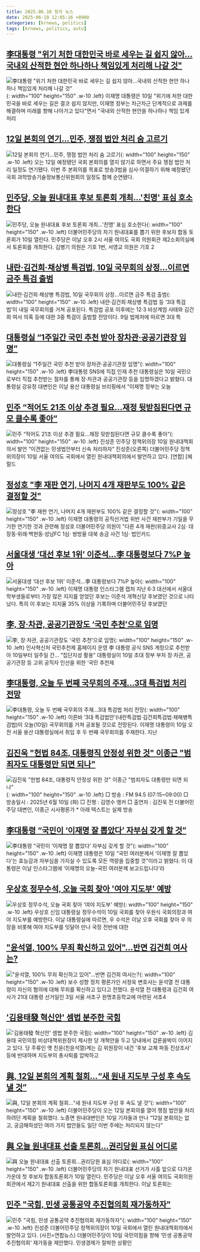 ```yaml
---
title: 2025.06.10 정치 뉴스
date: 2025-06-10 12:05:16 +0900
categories: [krnews, politics]
tags: [krnews, politics, auto]
---
```

## [李대통령 "위기 처한 대한민국 바로 세우는 길 쉽지 않아…국내외 산적한 현안 하나하나 책임있게 처리해 나갈 것"](https://n.news.naver.com/mnews/article/029/0002960132)

![李대통령 "위기 처한 대한민국 바로 세우는 길 쉽지 않아…국내외 산적한 현안 하나하나 책임있게 처리해 나갈 것"](https://mimgnews.pstatic.net/image/origin/029/2025/06/10/2960132.jpg?type=nf220_150){: width="100" height="150" .w-10 .left}
이재명 대통령은 10일 "위기에 처한 대한민국을 바로 세우는 길은 결코 쉽지 않지만, 이재명 정부는 차근차근 단계적으로 과제를 해결하며 미래를 향해 나아가고 있다"면서 "국내외 산적한 현안을 하나하나 책임 있게 처리

## [12일 본회의 연기…민주, 쟁점 법안 처리 숨 고르기](https://n.news.naver.com/mnews/article/277/0005605260)

![12일 본회의 연기…민주, 쟁점 법안 처리 숨 고르기](https://mimgnews.pstatic.net/image/origin/277/2025/06/10/5605260.jpg?type=nf220_150){: width="100" height="150" .w-10 .left}
오는 12일 예정됐던 국회 본회의를 열지 않기로 하면서 주요 쟁점 법안 처리 일정도 연기됐다. 이번 주 본회의를 목표로 방송3법을 심사·의결하기 위해 예정됐던 국회 과학방송기술정보통신위원회의 일정도 함께 순연됐다.

## [민주당, 오늘 원내대표 후보 토론회 개최…'친명' 표심 호소한다](https://n.news.naver.com/mnews/article/008/0005205262)

![민주당, 오늘 원내대표 후보 토론회 개최…'친명' 표심 호소한다](https://mimgnews.pstatic.net/image/origin/008/2025/06/10/5205262.jpg?type=nf220_150){: width="100" height="150" .w-10 .left}
더불어민주당의 차기 원내대표를 뽑기 위한 후보자 합동 토론회가 10일 열린다. 민주당은 이날 오후 2시 서울 여의도 국회 의원회관 제2소회의실에서 토론회를 개최한다. 김병기 의원은 기호 1번, 서영교 의원은 기호 2

## [내란·김건희·채상병 특검법, 10일 국무회의 상정…이르면 금주 특검 출범](https://n.news.naver.com/mnews/article/366/0001083873)

![내란·김건희·채상병 특검법, 10일 국무회의 상정…이르면 금주 특검 출범](https://mimgnews.pstatic.net/image/origin/366/2025/06/09/1083873.jpg?type=nf220_150){: width="100" height="150" .w-10 .left}
내란·김건희·채상병 특검법 등 ‘3대 특검법’이 내일 국무회의를 거쳐 공포된다. 특검법 공포 이후에는 12·3 비상계엄 사태와 김건희 여사 의혹 등에 대한 3중 특검이 출범할 전망이다. 9일 법제처에 따르면 3대 특

## [대통령실 “1주일간 국민 추천 받아 장차관·공공기관장 임명”](https://n.news.naver.com/mnews/article/023/0003910158)

![대통령실 “1주일간 국민 추천 받아 장차관·공공기관장 임명”](https://mimgnews.pstatic.net/image/origin/023/2025/06/10/3910158.jpg?type=nf220_150){: width="100" height="150" .w-10 .left}
李대통령 SNS에 직접 인재 추천 대통령실은 10일 국민으로부터 직접 추천받는 절차를 통해 장·차관과 공공기관장 등을 임명하겠다고 밝혔다. 대통령실 강유정 대변인은 이날 용산 대통령실 브리핑에서 “이재명 정부는 오늘

## [민주 “적어도 21조 이상 추경 필요…재정 뒷받침된다면 규모 클수록 좋아”](https://n.news.naver.com/mnews/article/016/0002482557)

![민주 “적어도 21조 이상 추경 필요…재정 뒷받침된다면 규모 클수록 좋아”](https://mimgnews.pstatic.net/image/origin/016/2025/06/10/2482557.jpg?type=nf220_150){: width="100" height="150" .w-10 .left}
진성준 민주당 정책위의장 10일 원내대책회의서 발언 “이견없는 민생법안부터 신속 처리하자” 진성준(오른쪽) 더불어민주당 정책위의장이 10일 서울 여의도 국회에서 열린 원내대책회의에서 발언하고 있다. [연합] [헤럴드

## [정성호 "李 재판 연기, 나머지 4개 재판부도 100% 같은 결정할 것"](https://n.news.naver.com/mnews/article/448/0000533799)

![정성호 "李 재판 연기, 나머지 4개 재판부도 100% 같은 결정할 것"](https://mimgnews.pstatic.net/image/origin/448/2025/06/10/533799.jpg?type=nf220_150){: width="100" height="150" .w-10 .left}
이재명 대통령의 공직선거법 위반 사건 재판부가 기일을 무기한 연기한 것과 관련해 정성호 더불어민주당 의원이 "다른 4개 재판(위증교사 2심· 대장동·위례·백현동·성남FC 1심· 쌍방울 대북 송금 사건 1심· 법인카드

## [서울대생 ‘대선 후보 1위’ 이준석…李 대통령보다 7%P 높아](https://n.news.naver.com/mnews/article/021/0002714976)

![서울대생 ‘대선 후보 1위’ 이준석…李 대통령보다 7%P 높아](https://mimgnews.pstatic.net/image/origin/021/2025/06/10/2714976.jpg?type=nf220_150){: width="100" height="150" .w-10 .left}
이재명 대통령 인스타그램 캡처 지난 6·3 대선에서 서울대 학부생들로부터 가장 많은 지지를 얻었던 후보는 이준석 개혁신당 후보였던 것으로 나타났다. 특히 이 후보는 지지율 35% 이상을 기록하며 더불어민주당 후보였던

## [李, 장·차관, 공공기관장도 ‘국민 추천’으로 임명](https://n.news.naver.com/mnews/article/366/0001083925)

![李, 장·차관, 공공기관장도 ‘국민 추천’으로 임명](https://mimgnews.pstatic.net/image/origin/366/2025/06/10/1083925.jpg?type=nf220_150){: width="100" height="150" .w-10 .left}
인사혁신처 국민추천제 홈페이지 운영 李 대통령 공식 SNS 계정으로 추천받아 10일부터 일주일 간… “집단지성 활용” 대통령실이 10일 초대 정부 부처 장·차관, 공공기관장 등 고위 공직자 인선을 위한 ‘국민 추천제

## [李대통령, 오늘 두 번째 국무회의 주재…3대 특검법 처리 전망](https://n.news.naver.com/mnews/article/018/0006035297)

![李대통령, 오늘 두 번째 국무회의 주재…3대 특검법 처리 전망](https://mimgnews.pstatic.net/image/origin/018/2025/06/10/6035297.jpg?type=nf220_150){: width="100" height="150" .w-10 .left}
이른바 ‘3대 특검법안’(내란특검법·김건희특검법·채해병특검법)이 오늘(10일) 국무회의를 거쳐 공포될 것으로 전망된다. 이재명 대통령이 10일 오전 서울 용산 대통령실에서 취임 후 두 번째 국무회의를 주재한다. 지난

## [김진욱 "헌법 84조, 대통령직 안정성 위한 것" 이종근 "범죄자도 대통령만 되면 되나"](https://n.news.naver.com/mnews/article/052/0002203717)

![김진욱 "헌법 84조, 대통령직 안정성 위한 것" 이종근 "범죄자도 대통령만 되면 되나"](https://mimgnews.pstatic.net/image/origin/052/2025/06/10/2203717.jpg?type=nf220_150){: width="100" height="150" .w-10 .left}
□ 방송 : FM 94.5 (07:15~09:00) □ 방송일시 : 2025년 6월 10일 (화) □ 진행 : 김영수 앵커 □ 출연자 : 김진욱 전 더불어민주당 대변인, 이종근 시사평론가 * 아래 텍스트는 실제 방송

## [李대통령 “국민이 ‘이재명 잘 뽑았다’ 자부심 갖게 할 것”](https://n.news.naver.com/mnews/article/025/0003446898)

![李대통령 “국민이 ‘이재명 잘 뽑았다’ 자부심 갖게 할 것”](https://mimgnews.pstatic.net/image/origin/025/2025/06/10/3446898.jpg?type=nf220_150){: width="100" height="150" .w-10 .left}
이재명 대통령은 10일 “국민 여러분께서 ‘이재명 잘 뽑았다’는 효능감과 자부심을 가지실 수 있도록 모든 역량을 집중할 것”이라고 밝혔다. 이 대통령은 이날 인스타그램에 ‘이재명의 오늘-국민 여러분께 보고드립니다’라

## [우상호 정무수석, 오늘 국회 찾아 '여야 지도부' 예방](https://n.news.naver.com/mnews/article/031/0000938792)

![우상호 정무수석, 오늘 국회 찾아 '여야 지도부' 예방](https://mimgnews.pstatic.net/image/origin/031/2025/06/10/938792.jpg?type=nf220_150){: width="100" height="150" .w-10 .left}
우상호 신임 대통령실 정무수석이 10일 국회를 찾아 우원식 국회의장과 여야 지도부를 예방한다. 이날 대통령실에 따르면, 우 수석은 이날 오후 국회를 찾아 우 의장을 비롯해 여야 지도부를 잇달아 만나 국정 전반에 대한

## ["윤석열, 100% 무죄 확신하고 있어"...반면 김건희 여사는?](https://n.news.naver.com/mnews/article/018/0006035352)

!["윤석열, 100% 무죄 확신하고 있어"...반면 김건희 여사는?](https://mimgnews.pstatic.net/image/origin/018/2025/06/10/6035352.jpg?type=nf220_150){: width="100" height="150" .w-10 .left}
보수 성향 정치 평론가인 서정욱 변호사는 윤석열 전 대통령이 자신의 혐의에 대해 무죄를 확신하고 있다고 전했다. 윤석열 전 대통령과 김건희 여사가 21대 대통령 선거일인 3일 서울 서초구 원명초등학교에 마련된 서초4

## ['김용태發 혁신안' 셈법 분주한 국힘](https://n.news.naver.com/mnews/article/011/0004494867)

!['김용태發 혁신안' 셈법 분주한 국힘](https://mimgnews.pstatic.net/image/origin/011/2025/06/09/4494867.jpg?type=nf220_150){: width="100" height="150" .w-10 .left}
김용태 국민의힘 비상대책위원장이 제시한 당 개혁안을 두고 당내에서 갑론을박이 이어지고 있다. 당 주류인 옛 친윤(친윤석열)계는 김 위원장이 내건 '후보 교체 파동 진상조사’ 등에 반대하며 지도부의 총사퇴를 압박하고

## [與, 12일 본회의 계획 철회…“새 원내 지도부 구성 후 속도 낼 것”](https://n.news.naver.com/mnews/article/009/0005506177)

![與, 12일 본회의 계획 철회…“새 원내 지도부 구성 후 속도 낼 것”](https://mimgnews.pstatic.net/image/origin/009/2025/06/10/5506177.jpg?type=nf220_150){: width="100" height="150" .w-10 .left}
더불어민주당이 오는 12일 본회의를 열어 쟁점 법안을 처리하려던 계획을 철회했다. 노종면 원내대변인은 10일 기자들과 만나 “12일 본회의는 없고, 궁금해하셨던 여러 가지 법안들도 일단 이번 주에는 처리되지 않는다”

## [與 오늘 원내대표 선출 토론회…권리당원 표심 어디로](https://n.news.naver.com/mnews/article/003/0013293790)

![與 오늘 원내대표 선출 토론회…권리당원 표심 어디로](https://mimgnews.pstatic.net/image/origin/003/2025/06/10/13293790.jpg?type=nf220_150){: width="100" height="150" .w-10 .left}
더불어민주당의 차기 원내대표 선거가 사흘 앞으로 다가온 가운데 첫 후보자 합동토론회가 10일 열린다. 민주당은 이날 오후 서울 여의도 국회의원회관에서 제2기 원내대표 선출을 위한 합동토론회를 개최한다. 이날 토론회는

## [민주 "국힘, 민생 공통공약 추진협의회 재가동하자"](https://n.news.naver.com/mnews/article/018/0006035449)

![민주 "국힘, 민생 공통공약 추진협의회 재가동하자"](https://mimgnews.pstatic.net/image/origin/018/2025/06/10/6035449.jpg?type=nf220_150){: width="100" height="150" .w-10 .left}
진성준 더불어민주당 정책위의장이 10일 국회에서 열린 원내대책회의에서 발언하고 있다. (사진=연합뉴스) 더불어민주당이 10일 국민의힘을 향해 ‘민생 공통공약 추진협의회’ 재가동을 제안했다. 민생경제가 절박한 상황인

